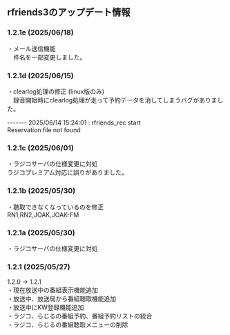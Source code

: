 ## rfriends3のアップデート情報  
  
### 1.2.1e (2025/06/18)  
  
・メール送信機能  
　件名を一部変更しました。  
   
### 1.2.1d (2025/06/15)  
  
・clearlog処理の修正 (linux版のみ)  
　録音開始時にclearlog処理が走って予約データを消してしまうバグがありました。  
  
 ------- 2025/06/14 15:24:01 : rfriends_rec start  
 Reservation file not found  
  
### 1.2.1c (2025/06/01)  
  
・ラジコサーバの仕様変更に対処  
ラジコプレミアム対応に誤りがありました。  
  
### 1.2.1b (2025/05/30)  
  
・聴取できなくなっているのを修正  
RN1,RN2,JOAK,JOAK-FM  
  
### 1.2.1a (2025/05/30)  

・ラジコサーバの仕様変更に対処  

### 1.2.1 (2025/05/27)  
  
1.2.0 -> 1.2.1  
・現在放送中の番組表示機能追加  
・放送中、放送局から番組聴取機能追加  
・放送中にKW登録機能追加  
・ラジコ、らじるの番組予約、番組予約リストの統合  
・ラジコ、らじるの番組聴取メニューの削除  
  

